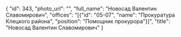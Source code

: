 {
    "id": 343,
    "photo_url": "",
    "full_name": "Новосад Валентин Славомирович",
    "offices": "[{\"id\": \"05-07\", \"name\": \"Прокуратура Клецкого района\", \"position\": \"Помощник прокурора\"}]",
    "title": "Новосад Валентин Славомирович"
}